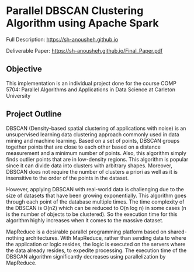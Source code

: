 # Parallel DBSCAN Clustering Algorithm using Apache Spark

Full Description: https://sh-anousheh.github.io

Deliverable Paper:  https://sh-anousheh.github.io/Final_Paper.pdf

##  Objective
This implementation is an individual project done for the course COMP 5704: Parallel Algorithms and Applications in Data Science at Carleton University

## Project Outline
DBSCAN (Density-based spatial clustering of applications with noise) is an unsupervised learning data clustering approach commonly used in data mining and machine learning. Based on a set of points, DBSCAN groups together points that are close to each other based on a distance measurement and a minimum number of points. Also, this algorithm simply finds outlier points that are in low-density regions. This algorithm is popular since it can divide data into clusters with arbitrary shapes. Moreover, DBSCAN does not require the number of clusters a priori as well as it is insensitive to the order of the points in the dataset.

However, applying DBSCAN with real-world data is challenging due to the size of datasets that have been growing exponentially. This algorithm goes through each point of the database multiple times. The time complexity of the DBSCAN is O(n2) which can be reduced to O(n log n) in some cases (n is the number of objects to be clustered). So the execution time for this algorithm highly increases when it comes to the massive dataset.

MapReduce is a desirable parallel programming platform based on shared-nothing architectures. With MapReduce, rather than sending data to where the application or logic resides, the logic is executed on the servers where the data already resides, to expedite processing.
The execution time of the DBSCAN algorithm significantly decreases using parallelization by MapReduce.
